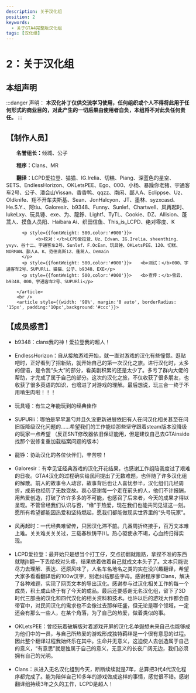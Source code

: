 ```yaml
---
description: 关于汉化组
position: 2
keywords:
  - 关于GTA4完整版汉化组
tags: [汉化组]
---
```


# 2：关于汉化组

## 本组声明

:::danger 声明：
**本汉化补丁仅供交流学习使用，任何组织或个人不得将此用于任何形式的商业目的，对此产生的一切后果由使用者自负，本组将不对此负任何责任。**
:::

 <article style={{fontWeight: 500,background:'#ccc',borderRadius: '15px',padding:'10px' ,color:'#000'}}>
          <h2>【制作人员】</h2>
          <p style={{fontWeight: 500,color:'#000'}}>　　<b>名誉组长：</b>倾城、公子</p>
          <p style={{fontWeight: 500,color:'#000'}}>　　<b>程序：</b>Clans、MR</p>
          <p style={{fontWeight: 500,color:'#000'}}>
            　　<b>翻译：</b>LCPD爱拉登、猫猫、IG.Irelia、切糕、Piang、深蓝色的星空、SETS、EndlessHorizon、OKLetsPEE、Ego、000、小杨、暴躁你老猪、宇通客车2号、公子、潘会山Vissan、香香鸭、qqzz、南闲、鄙人A、Eclippse、Uz、Oldknife、翔不开车夫斯基、Sean、JonHalcyon、JT、墨林、syzxcasd、He.S.Y.、阿tiu、Galoresir、b9348、Funny、Sunlef、Chartwell、风再起时、lukeLxy、玩具锤、exe、为、龍錚、Lightf、TyTL、Cookie、DZ、Allision、蓬蒿人、摸鱼人员阳、Haibara
            Ai、织田信鱼、This_is_LCPD、绝对零度、K 
          </p>
          
          <p style={{fontWeight: 500,color:'#000'}}>
            　　<b>校对：</b>LCPD爱拉登、Uz、Edvan、IG.Irelia、sheenthing、yvyv、谷十二、宇通客车2号、Sunlef、F.OcEan、玩具锤、OKLetsPEE、120、切糕、NORMAN、鄙人A、K、范德高斯12、蓬蒿人、Demain
          </p>
          <p style={{fontWeight: 500,color:'#000'}}>　　<b>测试：</b>000、宇通客车2号、SUPURli、猫猫、公子、b9348、EXE</p>
          <p style={{fontWeight: 500,color:'#000'}}>　　<b>宣传：</b>雪云、b9348、000、宇通客车2号、SUPURli</p>
        
        </article>
        <br />
        <article style={{width: '98%', margin:'0 auto', borderRadius: '15px', padding:'10px',background:'#ccc'}}>
        
   <h2>【成员感言】</h2>
   <ul style={{fontWeight: 500,lineHeight: '30px',fontWeight: 500}}>
     <li>
       b9348：clans我的神！爱拉登我的超人！</li>
        <br />
     <li style={{fontWeight: 600}}>EndlessHorizon：自从接触游戏开始，就一直对游戏的汉化有些憧憬。逛贴吧时，正好看到了招新贴，就开始自己的第一次汉化之旅。进行汉化时，太多的俚语，是令我“头大”的部分，看美剧积累的还是太少了。多亏了群内大佬的帮助，才完成了属于自己的部分。这次的汉化之旅，不仅收获了很多朋友，也收获了很多英语的知识，也增进了对游戏的理解。最后想说，玩三合一终于不用啃生肉啦！！！</li>
        <br />
     <li>玩具锤：有生之年能玩到的经典佳作</li>
        <br />
     <li style={{fontWeight: 600}}>SUPURli：哪怕是早早漏勺并且久没更新进展依旧有人在问汉化相关甚至在问旧版降级汉化问题的......希望我们的工作能给那些坚守跟着steam版本没降级的玩家一点希望
       （反正SNT修改器依旧保证能用，但是建议自己去GTAinside找那个说修复重加载档案问题的版本）</li>
        <br />
     <li>龍铮：协助汉化的各位伙伴们，辛苦啦！</li>
        <br />
     <li style={{fontWeight: 600}}>Galoresir：有幸见证经典游戏的汉化开花结果，也感谢工作组陪我度过了艰难的日夜。GTA4汉化的过程确实给民间提出了无数难题，也伴随了许多汉化组的解散。前人的故事令人动容，故事背后也让人喜忧参半，汉化组们几经周折，成员也经历了无数变故。衷心感谢每一个走在前头的人，他们不计报酬，用热爱创造，打破了许许多多的不可能，也感召了后来者，今天的成果才得以呈现。不管曾经我们认识与否，“缘”于热爱，现在我们也能共同见证这一刻。愿所有希望都能因热爱和坚持燃起，愿我们都能做现实世界里的“头号玩家”。</li>
        <br />
     <li>风再起时：一代经典难留传，只因汉化滞不前。几番周折终接手，百万文本难上难。关关难关关关过，三载春秋铸平川。热心驱使永不竭，心血终归得实现。</li>
        <br />
     <li style={{fontWeight: 600}}>LCPD爱拉登：最开始只是想当个打工仔，交点初翻就跑路，拿捏不准的东西就瞎jb翻一下丢给校对头疼，结果做着做着自己就成文本头子了。文本只能说尽力去理解、表达、还原风味了，人名车名地名之类的实在没兴趣翻译，希望大家多看看翻译后的100w汉字，别老纠结那些字母。感谢程序爹Clans，解决了各种难题，实现了网页文本的导出汉化。感谢参与过汉化相关工作的每一个成员，积土成山终于有了今天的成品。最后还要感谢无名汉化组，留下了3D时代三部曲的汉化和四代汉化的相关资料和技术。也许以后的游戏大作都会自带官中，对民间汉化的需求也不会像过去那样旺盛，但无论是哪个领域，一定还会有那么一些人，在某个角落，为了自己的热爱，做着类似的事。</li>
        <br />
     <li>OKLetsPEE：曾经玩着破解版对着游戏开屏的汉化名单遐想未来自己也能够成为他们中的一员，与自己所热爱的游戏形成独特羁绊是一个很有意思的过程。因此整个翻译过程我始终乐在其中。生命并无意义，这迫使人去创造属于自己的意义，“有意思”就是独属于自己的意义，无意义的长夜广阔无边，我们必须拥有自己的光明。</li>
        <br />
     <li style={{fontWeight: 600}}>Clans：从进入无名汉化组到今天，断断续续就是7年，总算把3代4代汉化程序都完成了。能为陪伴自己10多年的游戏做成这样的事情，感觉很不错。感谢翻译组持续3年之久的工作，LCPD是超人！</li>
   </ul></article>

        